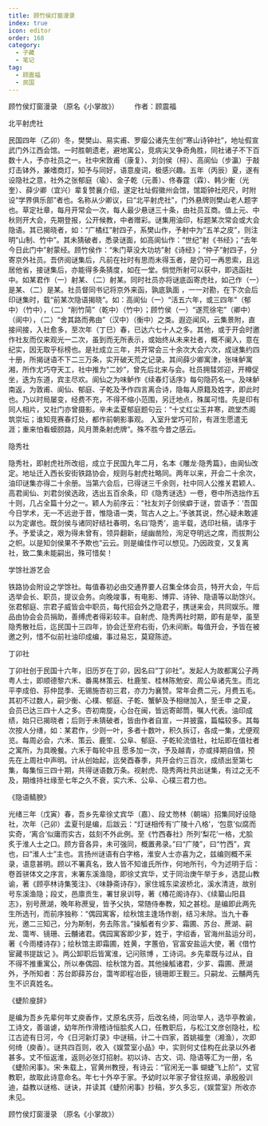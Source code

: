 ```yaml
---
title: 顾竹侯灯窗漫录
index: true
icon: editor
order: 168
category:
  - 子藏
  - 笔记
tag:
  - 顾震福
  - 民国
---
```


顾竹侯灯窗漫录 （原名《小掌故》） 　　作者：顾震福  

北平射虎社  

民国四年（乙卯）冬，樊樊山、易实甫、罗瘿公诸先生创“寒山诗钟社”，地址假宣武门外江西会馆。一时胜朝遗老，避地寓公，竞病尖叉争奇角胜，同社诸子不下百数十人，予亦社员之一。社中宋敦甫（康复）、刘剑侯（桪）、高阆仙（步瀛）于敲灯击钵外，兼嗜商灯，知予与同好，语意廋词，极感兴趣。五年（丙辰）夏，遂有设隐社之意，社外之张郁庭（瑜）、金子乾（元善）、佟春霆（霖）、韩少衡（光奎）、薛少卿（宜兴）辈复赞襄介绍，遂定社址假徽州会馆，馆距钟社咫尺，时附设“学界俱乐部”者也。名称从少卿议，曰“北平射虎社”，门外悬牌则樊山老人题字也。草定社章，每月开常会一次，每人最少悬谜三十条，由社员互商。值上元、中秋则开大会，先期登报，公开候教，中者赠彩。谜集用油印，标题某次常会或大会隐语。其已揭晓者，如：“广橘红”射四子，系樊山作，予射中为“五羊之皮”，则注明“山制、竹中”。其未猜破者，悉录谜面，如高阆仙作：“世纪”射《书经》；“去年今日此门中”射蒙经。顾竹侯作：“朱门草没大功坊”射《诗经》；“仲子”射四子，分寄京外社员。吾侪阅谜集后，凡前在社时有思而未得玉者，是仍可一再思索，且远居他省，接谜集后，亦能得多条猜度，如在一堂。倘觉所射可以获中，即选函社中。如某君作（一）射某、（二）射某。同时社员亦将谜底函寄虎社，如己作（一）是某、（二）是某。社员督同书记将京外来函，孰底孰面 ，一一对勘，在下次会后印谜集时，载“前某次隐语揭晓”。如：高阆仙（一）“活五六年，或三四年”（郁中）（竹中），（二）“削竹简”（乾中）（竹中）；顾竹侯（一）“遂荒徐宅”（卿中）（阆中），（二）“舍其路而弗由”（汉中）（衡中）之类。遐迩闻风，云集景附，直接间接，入社愈多，至次年（丁巳）春，已达六七十人之多。其他，或于开会时邀作社友而仅来观光一二次，虽到而无所表示，或始终从未来社者，概不阑入，意在纪实，因无取乎标榜也。是社成立三年，共开常会三十余次大会六次，成谜集约四十册，所揭谜语不下二三万条，实开破天荒之记录。其间薛少卿寓津，张味鲈寓湘，所作尤巧夺天工，社中推为“二妙”，曾先后北来与会。社员拥彗郊迎，开樽促坐，迭为东道，宾主尽欢。阆仙之为味鲈作《续春灯话序》每句隐药名一。及味鲈南返，为敦甫、阆仙、郁庭、子乾及予作四言离合诗，隐每人原籍及姓字，即此时也。乃以时局屡变，经费不充，不得不缩小范围，另迁地点，殊属可惜。先是印有同人相片，又社门亦曾摄影。辛未孟夏郁庭题句云：“十丈红尘玉井寒，疏堂杰阁筑崇坛；谁知竞赛春灯处，都作前朝影事观。    入室升堂巧可阶，有涯生愿遣无涯；重来怕看蟆颐路，风月萧条射虎牌”。殊不胜今昔之感云。  

隐秀社  

隐秀社，即射虎社所改组，成立于民国九年二月，名本《雕龙·隐秀篇》，由阆仙改定。地址迁入西长安街铁路协会，规则与射虎社略同。两年以来，开会二十余次，油印谜集亦得二十余册。当第六会后，已得谜三千余则，社中同人公推关君颖人、高君阆仙、刘君剑侯选政，选出五百余条，印《隐秀谜选》一卷，卷中所选拙作五十则，几占全篇十分之一。颖人为前序云：“社友刘子剑侯癖于谜，尝语予：‘吾国今日学术，无一不远逊于昔，惟隐语一类，驾古人之上。’予骇其说，然心疑未敢遽以为定谳也。既剑侯与诸同好结社春明，名曰‘隐秀’，逾半载，选印社稿，请序于予。予爱读之，艰为得未曾有，领异翻新，缒幽凿险，洵足夺明远之席，而拔荆公之帜。以是知剑侯果不予欺也”云云。则是编佳作可以想见。乃因政变，又复离社，致二集未能嗣出，殊可惜矣！  

学馀社游艺会  

铁路协会附设之学馀社。每值春初必由交通界要人召集全体会员，特开大会，午后选举会长、职员，提议会务。向晚竣事，有电影、博弈、诗钟、隐语等以助馀兴。张君郁庭、宗君子威皆会中职员，每代招会外之隐君子，携谜来会，共同娱乐。赠品由协会会员捐助，善缚虎者得彩较丰。自射虎、隐秀两社时期，即有是举，虽至隐秀散社后，迄民国十三四年，协会迁至府右街，仍未间断。每值开会，予皆在被邀之列，惜不似前社油印成编，事过易忘，莫窥陈迹。  

丁卯社  

丁卯社创于民国十六年，旧历岁在丁卯，因名曰“丁卯社”。发起人为故都寓公子两粤人士，即顺德黎六禾、番禺林策云、杜鹿笙、桂林陈勉安、周公阜诸先生。而北平李成伯、荪仲昆季、无锡施杏初三君，亦力为襄赞。常年会费二元，月费五毛。其初不过数人，嗣少衡、心樸、郁庭、子乾、蟹鲈及予相继加入，至壬申 之夏，会员已达三四十人之多。杏初南旋，心台在闽，皆远寄邮筒，嘱人代表。油印成绩，始只已揭晓者；后则于未猜破者，皆由作者自宣，一并披露，篇幅较多。其每次按人分缮，如：某君作，少则一叶，多者十数叶，积久拆订，各成一集，尤便观览。每周必会，六禾、策云、鹿笙、公阜、郁庭、子乾轮流值社，社坛即在值社者之寓所，为具晚餐。六禾于每轮中且 愿多加一次，予及越青，亦或择期自值，预先在上周社中声明。计从创始起，迄癸酉春季，共开会约三百次，成绩出至第七集，每集恒三四十期，共得谜语数万条。视射虎、隐秀两社共出谜集，有过之无不及，期维持社缘至七年之久不衰，实六禾、公阜、心樸三君力也。  

《隐语鲭腴》  

光绪三年（戊寅）春，吾乡先辈徐丈宾华（嘉）、段丈笏林（朝端）招集同好设隐社，次年（己卯）孟夏刊是编，后跋云：“灯谜相传有‘广陵十八格’，‘包意’似腐而实奇，‘离合’似庸而实古，兹刻不外此例。至《竹西春社》所列‘梨花’一格，尤脍炙于淮人士之口。顾方音各异，未可强同，概置弗录。”曰“广陵”，曰“竹西”，宾也，曰“淮人士”主也。言扬州谜语有白字格，淮安人士亦喜为之，兹编则概不采录，语意甚明。顾以不署真名，致人皆不知谁氏所作，何地所刊，今为述明于后：卷首骈体文之序言，末署东溪渔隐，即徐丈宾华，丈于同治庚午举于乡，选昆山教谕，著《顾亭林诗集笺注》、《味静斋诗存》，家住城东梁波桥北，溪水清涟，故别号东溪渔隐；段丈，邑廪贡生，署甘泉训导，著《椿花阁诗存》、《续纂山阳县志》，别号蔗湖，晚年称蔗叟，皆予父执，常随侍奉教，知之甚稔。是编即此两先生所选刊，而前序独称：“偶园寓客，绘秋馆主逢场作剧，结习未除。当九十春光，邀二三知己，分为斯制，务去陈言。”操觚者有少芗、霜圃、苏台、蔗湖、嗣龙、霭岑、镜珊、云黼诸君。偶园寓客即少芗，姓于，字绍香，官海州盐运分司，著《今雨楼诗存》；绘秋馆主即霜圃，姓黄，字蕙伯，官富安盐运大使，著《借竹宦藏书提跋记 》。两公卸职后皆寓淮，记问赅博 ，工诗词。乡先辈既与过从，自不得不推重寓公，所以奉偶园、绘秋馆为首。其他操觚诸君，少芗、霜圃、蔗湖外，予所知者：苏台即薛苏台，霭岑即程冶臣，镜珊即王觐三。只嗣龙、云黼两先生不识真姓名。  

《蜨阶廋辞》  

是编为吾乡先辈何年丈庾香作，丈原名庆芬，后改名绮，同治举人，选华亭教谕，工诗文，善谐谑，幼年所作滑稽诗恒脍炙人口，任教职后，与松江文彦创隐社，松江古迹有日河，今《日河新灯录》中谜稿，计二十四家，首姚福奎（湘渔），次即何绮（庾香）。谜共四百则，收入《娱萱室小品》中，实则何丈佳构在此录以外者甚多。丈不恒返淮，返则必张灯招射。初以诗、古文、词、隐语等汇为一册，名《蜨阶闲事》。宋·朱载上，官黄州教授，有诗云：“官闲无一事 蝴蜨飞上阶”，丈官教职，故取此诗意命名。年七十外卒于家。予幼时以年家子曾往抠谒，承殷殷训迪，益教以谜格、谜诀，并读其《蜨阶闲事》抄稿，岁久多忘，《娱萱室》所收亦未见。  

顾竹侯灯窗漫录 （原名《小掌故》）  
